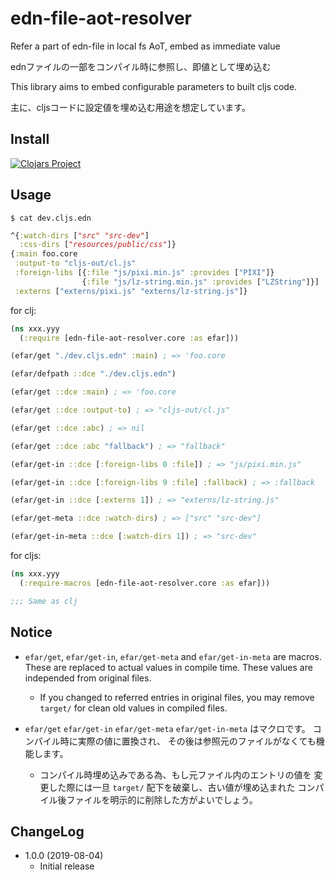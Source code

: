 # edn-file-aot-resolver

Refer a part of edn-file in local fs AoT, embed as immediate value

ednファイルの一部をコンパイル時に参照し、即値として埋め込む

This library aims to embed configurable parameters to built cljs code.

主に、cljsコードに設定値を埋め込む用途を想定しています。


## Install

[![Clojars Project](http://clojars.org/jp.ne.tir/edn-file-aot-resolver/latest-version.svg)](http://clojars.org/jp.ne.tir/edn-file-aot-resolver)


## Usage

`$ cat dev.cljs.edn`

```clojure
^{:watch-dirs ["src" "src-dev"]
  :css-dirs ["resources/public/css"]}
{:main foo.core
 :output-to "cljs-out/cl.js"
 :foreign-libs [{:file "js/pixi.min.js" :provides ["PIXI"]}
                {:file "js/lz-string.min.js" :provides ["LZString"]}]
 :externs ["externs/pixi.js" "externs/lz-string.js"]}
```

for clj:

```clojure
(ns xxx.yyy
  (:require [edn-file-aot-resolver.core :as efar]))

(efar/get "./dev.cljs.edn" :main) ; => 'foo.core

(efar/defpath ::dce "./dev.cljs.edn")

(efar/get ::dce :main) ; => 'foo.core

(efar/get ::dce :output-to) ; => "cljs-out/cl.js"

(efar/get ::dce :abc) ; => nil

(efar/get ::dce :abc "fallback") ; => "fallback"

(efar/get-in ::dce [:foreign-libs 0 :file]) ; => "js/pixi.min.js"

(efar/get-in ::dce [:foreign-libs 9 :file] :fallback) ; => :fallback

(efar/get-in ::dce [:externs 1]) ; => "externs/lz-string.js"

(efar/get-meta ::dce :watch-dirs) ; => ["src" "src-dev"]

(efar/get-in-meta ::dce [:watch-dirs 1]) ; => "src-dev"
```

for cljs:

```clojure
(ns xxx.yyy
  (:require-macros [edn-file-aot-resolver.core :as efar]))

;;; Same as clj
```


## Notice

- `efar/get`, `efar/get-in`, `efar/get-meta` and `efar/get-in-meta` are macros.
  These are replaced to actual values in compile time.
  These values are independed from original files.
  - If you changed to referred entries in original files,
    you may remove `target/` for clean old values in compiled files.

- `efar/get` `efar/get-in` `efar/get-meta` `efar/get-in-meta` はマクロです。
  コンパイル時に実際の値に置換され、
  その後は参照元のファイルがなくても機能します。
  - コンパイル時埋め込みである為、もし元ファイル内のエントリの値を
    変更した際には一旦 `target/` 配下を破棄し、古い値が埋め込まれた
    コンパイル後ファイルを明示的に削除した方がよいでしょう。



## ChangeLog

- 1.0.0 (2019-08-04)
    - Initial release





